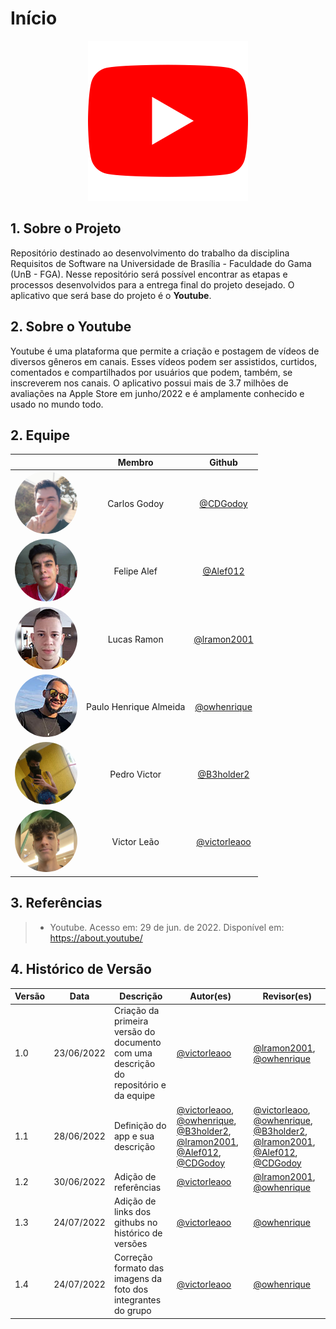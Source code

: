 # Início

<center>

<img src="./media/logo-youtube.png" width="256" height="256" />

</center>

## 1. Sobre o Projeto
Repositório destinado ao desenvolvimento do trabalho da disciplina Requisitos de Software na Universidade de Brasília - Faculdade do Gama (UnB - FGA). Nesse repositório será possível encontrar as etapas e processos desenvolvidos para a entrega final do projeto desejado. O aplicativo que será base do projeto é o **Youtube**.

## 2. Sobre o Youtube

Youtube é uma plataforma que permite a criação e postagem de vídeos de diversos gêneros em canais. Esses vídeos podem ser assistidos, curtidos, comentados e compartilhados por usuários que podem, também, se inscreverem nos canais. O aplicativo possui mais de 3.7 milhões de avaliações na Apple Store em junho/2022 e é amplamente conhecido e usado no mundo todo.

## 2. Equipe

<center>

|                                                      | Membro             | Github            |
| :----------------------------------------------------: | :------------------: | :-----------------: |
| <img src="./media/foto-carlos.png" width="100" style="border-radius: 50%" />      | Carlos Godoy       | [@CDGodoy](https://github.com/CDGodoy)      |
| <img src="./media/foto-felipe.jpg" width="100" style="border-radius: 50%" />      | Felipe Alef        | [@Alef012](https://github.com/Alef012)        |
| <img src="./media/foto-lucas.jpg" width="100" style="border-radius: 50%" />       | Lucas Ramon        | [@lramon2001](https://github.com/lramon2001)  |
| <img src="./media/foto-ph.jpg" width="100" style="border-radius: 50%" />           | Paulo Henrique Almeida       | [@owhenrique](https://github.com/owhenrique)      |
| <img src="./media/foto-pedro.jpg" width="100" style="border-radius: 50%" />         | Pedro Victor    | [@B3holder2](https://github.com/B3holder2)         |
| <img src="./media/foto-victor.jpg" width="100" style="border-radius: 50%" />       | Victor Leão | [@victorleaoo](https://github.com/victorleaoo) |

</center>

## 3. Referências

> - Youtube. Acesso em: 29 de jun. de 2022. Disponível em: https://about.youtube/

## 4. Histórico de Versão
| Versão | Data | Descrição | Autor(es) | Revisor(es) |
| ------ | ---- | --------- | --------- | ----------- |
| 1.0    | 23/06/2022 | Criação da primeira versão do documento com uma descrição do repositório e da equipe | <a href="https://github.com/victorleaoo">@victorleaoo</a> | <a href="https://github.com/lramon2001">@lramon2001</a>, <a href="https://github.com/owhenrique">@owhenrique</a> |
| 1.1    | 28/06/2022 | Definição do app e sua descrição | <a href="https://github.com/victorleaoo">@victorleaoo</a>, <a href="https://github.com/owhenrique">@owhenrique</a>, <a href="https://github.com/B3holder2">@B3holder2</a>, <a href="https://github.com/lramon2001">@lramon2001</a>, <a href="https://github.com/Alef012">@Alef012</a>, <a href="https://github.com/CDGodoy">@CDGodoy</a> | <a href="https://github.com/victorleaoo">@victorleaoo</a>, <a href="https://github.com/owhenrique">@owhenrique</a>, <a href="https://github.com/B3holder2">@B3holder2</a>, <a href="https://github.com/lramon2001">@lramon2001</a>, <a href="https://github.com/Alef012">@Alef012</a>, <a href="https://github.com/CDGodoy">@CDGodoy</a> |
| 1.2    | 30/06/2022 | Adição de referências | <a href="https://github.com/victorleaoo">@victorleaoo</a> | <a href="https://github.com/lramon2001">@lramon2001</a>, <a href="https://github.com/owhenrique">@owhenrique</a> |
| 1.3    | 24/07/2022 | Adição de links dos githubs no histórico de versões | <a href="https://github.com/victorleaoo">@victorleaoo</a> | <a href="https://github.com/owhenrique">@owhenrique</a> |
| 1.4    | 24/07/2022 | Correção formato das imagens da foto dos integrantes do grupo | <a href="https://github.com/victorleaoo">@victorleaoo</a> | <a href="https://github.com/owhenrique">@owhenrique</a> |